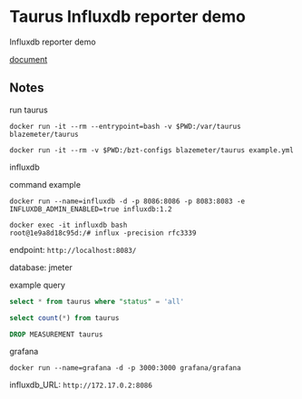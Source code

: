 # Taurus Influxdb reporter demo

Influxdb reporter demo

[document](https://gettaurus.org/docs/Reporting/#Influxdb-Reporter)

## Notes

run taurus

```
docker run -it --rm --entrypoint=bash -v $PWD:/var/taurus blazemeter/taurus

docker run -it --rm -v $PWD:/bzt-configs blazemeter/taurus example.yml
```


influxdb

command example

```
docker run --name=influxdb -d -p 8086:8086 -p 8083:8083 -e INFLUXDB_ADMIN_ENABLED=true influxdb:1.2

docker exec -it influxdb bash
root@1e9a8d18c95d:/# influx -precision rfc3339
```

endpoint: `http://localhost:8083/`

database: jmeter

example query

```sql
select * from taurus where "status" = 'all'

select count(*) from taurus

DROP MEASUREMENT taurus
```


grafana

```
docker run --name=grafana -d -p 3000:3000 grafana/grafana
```

influxdb_URL: `http://172.17.0.2:8086`
